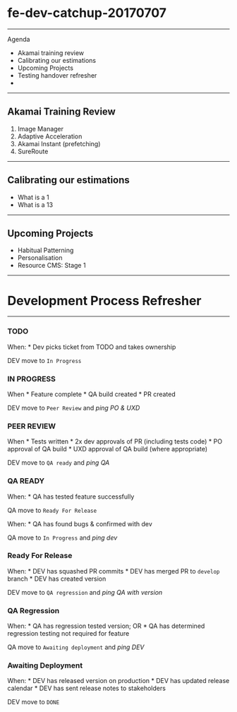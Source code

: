 # fe-dev-catchup-20170707

---

Agenda
* Akamai training review
* Calibrating our estimations
* Upcoming Projects
* Testing handover refresher
*

---

## Akamai Training Review

1. Image Manager
2. Adaptive Acceleration
3. Akamai Instant (prefetching)
4. SureRoute

---

## Calibrating our estimations

* What is a 1
* What is a 13

---

## Upcoming Projects

* Habitual Patterning
* Personalisation
* Resource CMS: Stage 1

---

# Development Process Refresher

---

### TODO
When:
    * Dev picks ticket from TODO and takes ownership

DEV move to `In Progress`

### IN PROGRESS
When
    * Feature complete
    * QA build created
    * PR created

DEV move to `Peer Review` and _ping PO & UXD_

### PEER REVIEW
When
    * Tests written
    * 2x dev approvals of PR (including tests code)
    * PO approval of QA build
    * UXD approval of QA build (where appropriate)

DEV move to `QA ready` and _ping QA_

### QA READY
When:
    * QA has tested feature successfully

QA move to `Ready For Release`

When:
    * QA has found bugs & confirmed with dev

QA move to `In Progress` and _ping dev_

### Ready For Release
When:
    * DEV has squashed PR commits
    * DEV has merged PR to `develop` branch
    * DEV has created version

DEV move to `QA regression` and _ping QA with version_

### QA Regression
When:
    * QA has regression tested version; OR
    * QA has determined regression testing not required for feature

QA move to `Awaiting deployment` and _ping DEV_

### Awaiting Deployment
When:
    * DEV has released version on production
    * DEV has updated release calendar
    * DEV has sent release notes to stakeholders

DEV move to `DONE`
